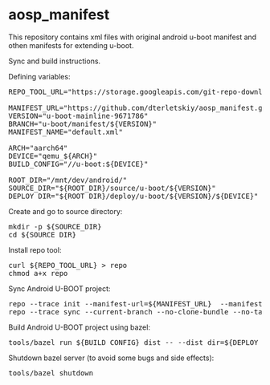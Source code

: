 # aosp_manifest

This repository contains xml files with original android u-boot manifest and othen manifests for extending u-boot.

Sync and build instructions.


Defining variables:

<pre>
REPO_TOOL_URL="https://storage.googleapis.com/git-repo-downloads/repo"

MANIFEST_URL="https://github.com/dterletskiy/aosp_manifest.git"
VERSION="u-boot-mainline-9671786"
BRANCH="u-boot/manifest/${VERSION}"
MANIFEST_NAME="default.xml"

ARCH="aarch64"
DEVICE="qemu_${ARCH}"
BUILD_CONFIG="//u-boot:${DEVICE}"

ROOT_DIR="/mnt/dev/android/"
SOURCE_DIR="${ROOT_DIR}/source/u-boot/${VERSION}"
DEPLOY_DIR="${ROOT_DIR}/deploy/u-boot/${VERSION}/${DEVICE}"
</pre>


Create and go to source directory:

<pre>
mkdir -p ${SOURCE_DIR}
cd ${SOURCE_DIR}
</pre>


Install repo tool:

<pre>
curl ${REPO_TOOL_URL} > repo
chmod a+x repo
</pre>


Sync Android U-BOOT project:

<pre>
repo --trace init --manifest-url=${MANIFEST_URL}  --manifest-name=${MANIFEST_NAME}  --manifest-branch=${BRANCH} --depth=1
repo --trace sync --current-branch --no-clone-bundle --no-tags
</pre>


Build Android U-BOOT project using bazel:

<pre>
tools/bazel run ${BUILD_CONFIG}_dist -- --dist_dir=${DEPLOY_DIR}
</pre>


Shutdown bazel server (to avoid some bugs and side effects):

<pre>
tools/bazel shutdown
</pre>
